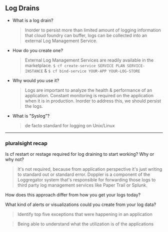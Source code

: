 ## Log Drains

- What is a log drain?

  > Inorder to persist more than limited amount of logging information that cloud foundry can buffer, logs can be collected into an external Log Management Service.

- How do you create one?

  > External Log Management Services are readily available in the marketplace. `$ cf create-service SERVICE PLAN SERVICE-INSTANCE` & `$ cf bind-service YOUR-APP YOUR-LOG-STORE`

- Why would you use it?
  > Logs are important to analyze the health & performance of an application. Constant monitoring is required on the application when it is in production. Inorder to address this, we should persist the logs.

- What is "Syslog"?

  > de facto standard for logging on Unix/Linux

---
### pluralsight recap

Is cf restart or restage required for log draining to start working? Why or why not?

> It's not required, because from application perspective it's just writing to standard out or standard error. Doppler is a component of the Loggregator system that's responsible for forwarding those logs to third party log management services like Paper Trail or Splunk.

How does this approach differ from how you get your logs today?

What kind of alerts or visualizations could you create from your log data?

> Identify top five exceptions that were happening in an application

> Being able to understand what the utilization is of the applications
